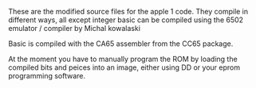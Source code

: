 These are the modified source files for the apple 1 code. They compile in different ways, all except integer basic can be compiled using the 6502 emulator / compiler by Michal kowalaski

Basic is compiled with the CA65 assembler from the CC65 package.

At the moment you have to manually program the ROM by loading the compiled bits and peices into an image, either using DD or your eprom programming software.
